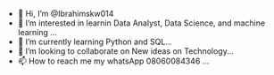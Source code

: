 - 👋 Hi, I’m @Ibrahimskw014
- 👀 I’m interested in learnin Data Analyst, Data Science, and machine learning ...
- 🌱 I’m currently learning Python and SQL...
- 💞️ I’m looking to collaborate on New ideas on Technology...
- 📫 How to reach me my whatsApp 08060084346 ...

<!---
Ibrahimskw014/Ibrahimskw014 is a ✨ special ✨ repository because its `README.md` (this file) appears on your GitHub profile.
You can click the Preview link to take a look at your changes.
--->
